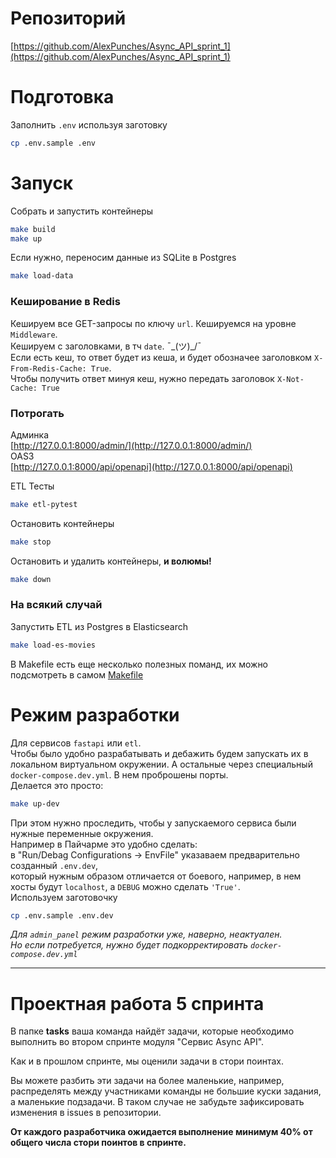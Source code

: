 
# Репозиторий
[https://github.com/AlexPunches/Async_API_sprint_1](https://github.com/AlexPunches/Async_API_sprint_1)

# Подготовка

Заполнить `.env` используя заготовку
```bash
cp .env.sample .env
```

# Запуск

Собрать и запустить контейнеры
```bash
make build
make up
```

Если нужно, переносим данные из SQLite в Postgres
```bash
make load-data
```

### Кеширование в Redis
Кешируем все GET-запросы по ключу `url`. Кешируемся на уровне `Middleware`.  
Кешируем с заголовками, в тч `date`. ¯\_(ツ)_/¯  
Если есть кеш, то ответ будет из кеша, и будет обозначее заголовком  `X-From-Redis-Cache: True`.  
Чтобы получить ответ минуя кеш, нужно передать заголовок `X-Not-Cache: True`  

### Потрогать
Админка  
[http://127.0.0.1:8000/admin/](http://127.0.0.1:8000/admin/)  
OAS3  
[http://127.0.0.1:8000/api/openapi](http://127.0.0.1:8000/api/openapi)  


ETL Тесты
```bash
make etl-pytest
```

Остановить контейнеры
```bash
make stop
```

Остановить и удалить контейнеры, **и волюмы!**
```bash
make down
```

### На всякий случай
Запустить ETL из Postgres в Elasticsearch
```bash
make load-es-movies
```

В Makefile есть еще несколько полезных поманд, их можно подсмотреть в самом [Makefile](Makefile)

# Режим разработки 

Для сервисов `fastapi` или `etl`.  
Чтобы было удобно разрабатывать и дебажить будем запускать их в локальном виртуальном окружении.
А остальные через специальный `docker-compose.dev.yml`. В нем проброшены порты.  
Делается это просто:
```bash
make up-dev
```
При этом нужно проследить, чтобы у запускаемого сервиса были нужные переменные окружения.  
Например в Пайчарме это удобно сделать:  
в "Run/Debag Configurations -> EnvFile" указаваем предварительно созданный `.env.dev`,  
который нужным образом отличается от боевого, например, в нем хосты будут `localhost`, а `DEBUG` можно сделать `'True'`.  
Используем заготовочку
```bash
cp .env.sample .env.dev
```


_Для `admin_panel` режим разработки уже, наверно, неактуален._  
_Но если потребуется, нужно будет подкорректировать `docker-compose.dev.yml`_  


---
# Проектная работа 5 спринта

В папке **tasks** ваша команда найдёт задачи, которые необходимо выполнить во втором спринте модуля "Сервис Async API".

Как и в прошлом спринте, мы оценили задачи в стори поинтах.

Вы можете разбить эти задачи на более маленькие, например, распределять между участниками команды не большие куски задания, а маленькие подзадачи. В таком случае не забудьте зафиксировать изменения в issues в репозитории.

**От каждого разработчика ожидается выполнение минимум 40% от общего числа стори поинтов в спринте.**
